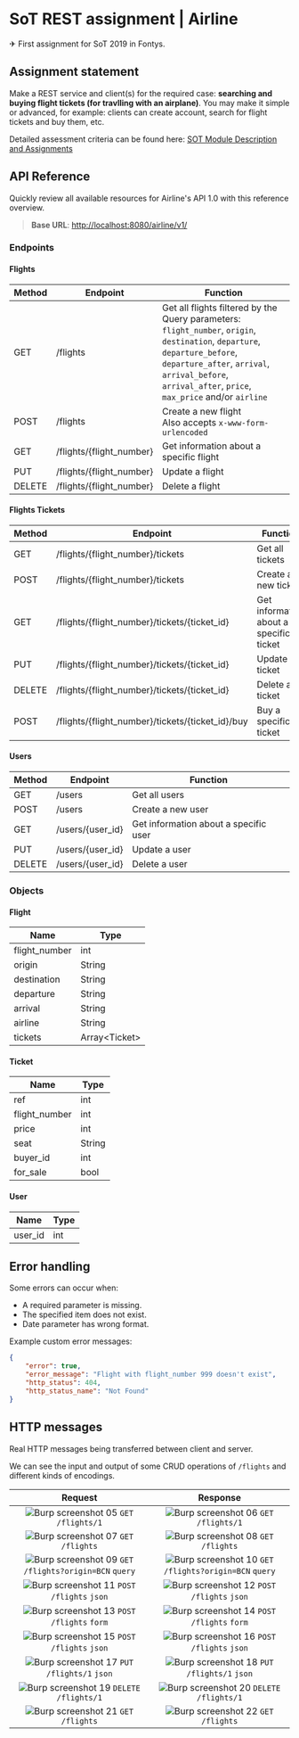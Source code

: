 # SoT REST assignment | Airline

✈ First assignment for SoT 2019 in Fontys.

## Assignment statement

Make a REST service and client(s) for the required case: **searching and buying flight tickets (for travlling with an airplane)**. You may make it simple or advanced, for example: clients can create account, search for flight tickets and buy them, etc.

Detailed assessment criteria can be found here: [SOT Module Description and Assignments](SOT_Module_Description_and_Assignments.pdf) 

## API Reference

Quickly review all available resources for Airline's API 1.0 with this reference overview.

> **Base URL**: [http://localhost:8080/airline/v1/](http://localhost:8080/airline/v1/)

### Endpoints

#### Flights

| Method | Endpoint | Function |
|--------|----------|----------|
| GET    | /flights | Get all flights filtered by the Query parameters: <br>`flight_number`, `origin`, `destination`, `departure`, `departure_before`, `departure_after`, `arrival`, `arrival_before`, `arrival_after`, `price`, `max_price` and/or `airline` |
| POST   | /flights | Create a new flight <br>Also accepts `x-www-form-urlencoded` |
| GET    | /flights/{flight_number} | Get information about a specific flight |
| PUT    | /flights/{flight_number} | Update a flight |
| DELETE | /flights/{flight_number} | Delete a flight |

#### Flights Tickets

| Method | Endpoint | Function |
|--------|----------|----------|
| GET    | /flights/{flight_number}/tickets | Get all tickets |
| POST   | /flights/{flight_number}/tickets | Create a new ticket |
| GET    | /flights/{flight_number}/tickets/{ticket_id} | Get information about a specific ticket |
| PUT    | /flights/{flight_number}/tickets/{ticket_id} | Update a ticket |
| DELETE | /flights/{flight_number}/tickets/{ticket_id} | Delete a ticket |
| POST   | /flights/{flight_number}/tickets/{ticket_id}/buy | Buy a specific ticket |

#### Users

| Method | Endpoint | Function |
|--------|----------|----------|
| GET    | /users | Get all users |
| POST   | /users | Create a new user |
| GET    | /users/{user_id} | Get information about a specific user |
| PUT    | /users/{user_id} | Update a user |
| DELETE | /users/{user_id} | Delete a user |

### Objects

#### Flight

| Name | Type |
|------|------|
| flight_number | int |
| origin | String |
| destination | String |
| departure | String |
| arrival | String |
| airline | String |
| tickets | Array\<Ticket\> |

#### Ticket

| Name | Type |
|------|------|
| ref | int |
| flight_number | int |
| price | int |
| seat | String |
| buyer_id | int |
| for_sale | bool |

#### User

| Name | Type |
|------|------|
| user_id | int |

## Error handling

Some errors can occur when:
- A required parameter is missing.
- The specified item does not exist.
- Date parameter has wrong format.

Example custom error messages:

```json
{
    "error": true,
    "error_message": "Flight with flight_number 999 doesn't exist",
    "http_status": 404,
    "http_status_name": "Not Found"
}
```

## HTTP messages

Real HTTP messages being transferred between client and server. 

We can see the input and output of some CRUD operations of `/flights` and different kinds of encodings.

| Request | Response |
|:-------:|:--------:|
| ![Burp screenshot 05](documentation/burp000005.png) `GET` `/flights/1` | ![Burp screenshot 06](documentation/burp000006.png) `GET` `/flights/1` |
| ![Burp screenshot 07](documentation/burp000007.png) `GET` `/flights` | ![Burp screenshot 08](documentation/burp000008.png) `GET` `/flights` |
| ![Burp screenshot 09](documentation/burp000009.png) `GET` `/flights?origin=BCN` `query` | ![Burp screenshot 10](documentation/burp000010.png) `GET` `/flights?origin=BCN` `query` |
| ![Burp screenshot 11](documentation/burp000011.png) `POST` `/flights` `json` | ![Burp screenshot 12](documentation/burp000012.png) `POST` `/flights` `json` |
| ![Burp screenshot 13](documentation/burp000013.png) `POST` `/flights` `form` | ![Burp screenshot 14](documentation/burp000014.png) `POST` `/flights` `form` |
| ![Burp screenshot 15](documentation/burp000015.png) `POST` `/flights` `json` | ![Burp screenshot 16](documentation/burp000016.png) `POST` `/flights` `json` |
| ![Burp screenshot 17](documentation/burp000017.png) `PUT` `/flights/1` `json` | ![Burp screenshot 18](documentation/burp000018.png) `PUT` `/flights/1` `json` |
| ![Burp screenshot 19](documentation/burp000019.png) `DELETE` `/flights/1` | ![Burp screenshot 20](documentation/burp000020.png) `DELETE` `/flights/1` |
| ![Burp screenshot 21](documentation/burp000021.png) `GET` `/flights` | ![Burp screenshot 22](documentation/burp000022.png) `GET` `/flights` |
